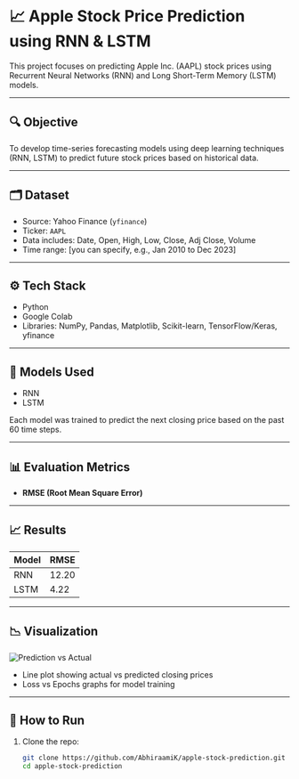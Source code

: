 # 📈 Apple Stock Price Prediction using RNN & LSTM

This project focuses on predicting Apple Inc. (AAPL) stock prices using Recurrent Neural Networks (RNN) and Long Short-Term Memory (LSTM) models.

---

## 🔍 Objective

To develop time-series forecasting models using deep learning techniques (RNN, LSTM) to predict future stock prices based on historical data.

---

## 🗂️ Dataset

- Source: Yahoo Finance (`yfinance`)
- Ticker: `AAPL`
- Data includes: Date, Open, High, Low, Close, Adj Close, Volume
- Time range: [you can specify, e.g., Jan 2010 to Dec 2023]

---

## ⚙️ Tech Stack

- Python
- Google Colab
- Libraries: NumPy, Pandas, Matplotlib, Scikit-learn, TensorFlow/Keras, yfinance

---

## 🧠 Models Used

- RNN
- LSTM

Each model was trained to predict the next closing price based on the past 60 time steps.

---

## 📊 Evaluation Metrics

- **RMSE (Root Mean Square Error)**

---

## 📈 Results

| Model |  RMSE  | 
|-------|--------|
| RNN   |  12.20 | 
| LSTM  |  4.22  | 

---

## 📉 Visualization

![Prediction vs Actual](images/predicted_vs_actual.png)

- Line plot showing actual vs predicted closing prices
- Loss vs Epochs graphs for model training

---


## 🧪 How to Run

1. Clone the repo:
   ```bash
   git clone https://github.com/AbhiraamiK/apple-stock-prediction.git
   cd apple-stock-prediction
